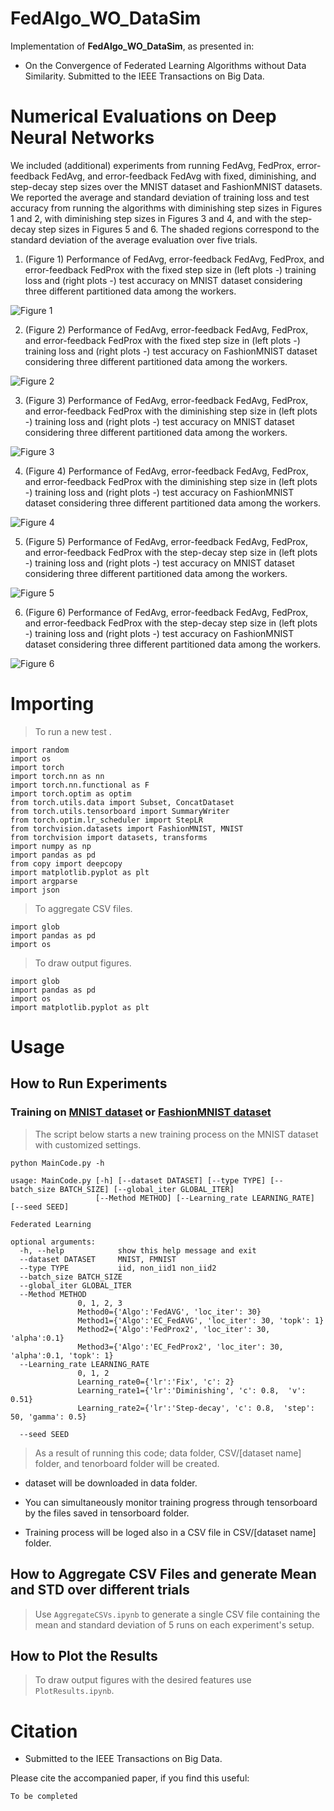 # FedAlgo_WO_DataSim
Implementation of **FedAlgo_WO_DataSim**, as presented in:
* On the Convergence of Federated Learning Algorithms without Data Similarity. Submitted to the IEEE Transactions on Big Data.


# Numerical Evaluations on Deep Neural Networks
We included (additional) experiments from running FedAvg, FedProx, error-feedback FedAvg, and error-feedback FedAvg with fixed, diminishing, and step-decay step sizes over the MNIST dataset and FashionMNIST datasets. 
We reported the average and standard deviation of training loss and test accuracy from running the algorithms with diminishing step sizes in Figures 1 and 2, with diminishing step sizes in Figures 3 and 4, and with the step-decay step sizes in Figures 5 and 6.
The shaded regions correspond to the standard deviation of the average evaluation over five trials.


1. (Figure 1) Performance of FedAvg, error-feedback FedAvg, FedProx, and error-feedback FedProx with the fixed step size in (left plots -) training loss and (right plots -) test accuracy on MNIST dataset considering three different partitioned data among the workers.

![Figure 1](https://github.com/AliBeikmohammadi/FedAlgo_WO_DataSim/blob/main/Plots_Paper/MNIST-Fix.png)
   
2. (Figure 2) Performance of FedAvg, error-feedback FedAvg, FedProx, and error-feedback FedProx with the fixed step size in (left plots -) training loss and (right plots -) test accuracy on FashionMNIST dataset considering three different partitioned data among the workers.

![Figure 2](https://github.com/AliBeikmohammadi/FedAlgo_WO_DataSim/blob/main/Plots_Paper/FMNIST-Fix.png)
  
3. (Figure 3) Performance of FedAvg, error-feedback FedAvg, FedProx, and error-feedback FedProx with the diminishing step size in (left plots -) training loss and (right plots -) test accuracy on MNIST dataset considering three different partitioned data among the workers.

![Figure 3](https://github.com/AliBeikmohammadi/FedAlgo_WO_DataSim/blob/main/Plots_Paper/MNIST-Diminishing.png)
   
4. (Figure 4) Performance of FedAvg, error-feedback FedAvg, FedProx, and error-feedback FedProx with the diminishing step size in (left plots -) training loss and (right plots -) test accuracy on FashionMNIST dataset considering three different partitioned data among the workers.

![Figure 4](https://github.com/AliBeikmohammadi/FedAlgo_WO_DataSim/blob/main/Plots_Paper/FMNIST-Diminishing.png)
   
5. (Figure 5) Performance of FedAvg, error-feedback FedAvg, FedProx, and error-feedback FedProx with the step-decay step size in (left plots -) training loss and (right plots -) test accuracy on MNIST dataset considering three different partitioned data among the workers.

![Figure 5](https://github.com/AliBeikmohammadi/FedAlgo_WO_DataSim/blob/main/Plots_Paper/MNIST-Step-decay.png)
    
6. (Figure 6) Performance of FedAvg, error-feedback FedAvg, FedProx, and error-feedback FedProx with the step-decay step size in (left plots -) training loss and (right plots -) test accuracy on FashionMNIST dataset considering three different partitioned data among the workers.

![Figure 6](https://github.com/AliBeikmohammadi/FedAlgo_WO_DataSim/blob/main/Plots_Paper/FMNIST-Step-decay.png)   
  



# Importing

> To run a new test .
```
import random
import os
import torch
import torch.nn as nn
import torch.nn.functional as F
import torch.optim as optim
from torch.utils.data import Subset, ConcatDataset
from torch.utils.tensorboard import SummaryWriter
from torch.optim.lr_scheduler import StepLR
from torchvision.datasets import FashionMNIST, MNIST
from torchvision import datasets, transforms
import numpy as np
import pandas as pd
from copy import deepcopy
import matplotlib.pyplot as plt
import argparse
import json
```
> To aggregate CSV files.
```
import glob
import pandas as pd
import os
```
> To draw output figures.
```
import glob
import pandas as pd
import os
import matplotlib.pyplot as plt
```


# Usage
## How to Run Experiments
### Training on [MNIST dataset](http://yann.lecun.com/exdb/mnist/) or [FashionMNIST dataset](https://github.com/zalandoresearch/fashion-mnist)
> The script below starts a new training process on the MNIST dataset with customized settings.
```
python MainCode.py -h

usage: MainCode.py [-h] [--dataset DATASET] [--type TYPE] [--batch_size BATCH_SIZE] [--global_iter GLOBAL_ITER]
                   [--Method METHOD] [--Learning_rate LEARNING_RATE] [--seed SEED]

Federated Learning

optional arguments:
  -h, --help            show this help message and exit
  --dataset DATASET     MNIST, FMNIST
  --type TYPE           iid, non_iid1 non_iid2
  --batch_size BATCH_SIZE
  --global_iter GLOBAL_ITER
  --Method METHOD
               0, 1, 2, 3
               Method0={'Algo':'FedAVG', 'loc_iter': 30}
               Method1={'Algo':'EC_FedAVG', 'loc_iter': 30, 'topk': 1}
               Method2={'Algo':'FedProx2', 'loc_iter': 30, 'alpha':0.1}
               Method3={'Algo':'EC_FedProx2', 'loc_iter': 30, 'alpha':0.1, 'topk': 1} 
  --Learning_rate LEARNING_RATE
               0, 1, 2
               Learning_rate0={'lr':'Fix', 'c': 2}
               Learning_rate1={'lr':'Diminishing', 'c': 0.8,  'v': 0.51}
               Learning_rate2={'lr':'Step-decay', 'c': 0.8,  'step': 50, 'gamma': 0.5}

  --seed SEED
```

> As a result of running this code; data folder, CSV/[dataset name] folder, and tenorboard folder will be created.

* dataset will be downloaded in data folder.

* You can simultaneously monitor training progress through tensorboard by the files saved in tensorboard folder.

* Training process will be loged also in a CSV file in CSV/[dataset name] folder.


## How to Aggregate CSV Files and generate Mean and STD over different trials
> Use `AggregateCSVs.ipynb` to generate a single CSV file containing the mean and standard deviation of 5 runs on each experiment's setup.

## How to Plot the Results
> To draw output figures with the desired features use `PlotResults.ipynb`.

# Citation
* Submitted to the IEEE Transactions on Big Data.

Please cite the accompanied paper, if you find this useful:
```
To be completed
```
